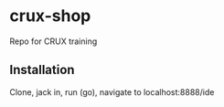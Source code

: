 # crux-shop

Repo for CRUX training

## Installation

Clone, jack in, run (go), navigate to localhost:8888/ide